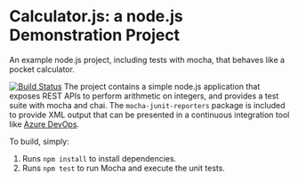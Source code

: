 Calculator.js: a node.js Demonstration Project
==============================================
An example node.js project, including tests with mocha, that behaves like
a pocket calculator.

[![Build Status](https://dev.azure.com/awhuntNNG/Agile%20Planning%20and%20Portfolio%20Management%20with%20Azure%20Boards/_apis/build/status/awhuntNNG.calculator?branchName=master)](https://dev.azure.com/awhuntNNG/Agile%20Planning%20and%20Portfolio%20Management%20with%20Azure%20Boards/_build/latest?definitionId=5&branchName=master)
The project contains a simple node.js application that exposes REST APIs
to perform arithmetic on integers, and provides a test suite with mocha
and chai.  The `mocha-junit-reporters` package is included to provide XML
output that can be presented in a continuous integration tool like
[Azure DevOps](https://azure.com/devops).

To build, simply:

1. Runs `npm install` to install dependencies.
2. Runs `npm test` to run Mocha and execute the unit tests.

